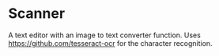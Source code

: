 # Scanner
A text editor with an image to text converter function. Uses https://github.com/tesseract-ocr for the character recognition.
